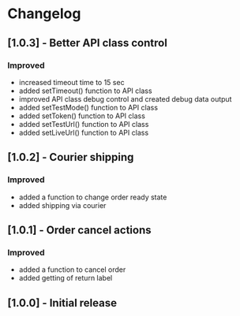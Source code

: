 # Changelog

## [1.0.3] - Better API class control
### Improved
- increased timeout time to 15 sec
- added setTimeout() function to API class
- improved API class debug control and created debug data output
- added setTestMode() function to API class
- added setToken() function to API class
- added setTestUrl() function to API class
- added setLiveUrl() function to API class

## [1.0.2] - Courier shipping
### Improved
- added a function to change order ready state
- added shipping via courier

## [1.0.1] - Order cancel actions
### Improved
- added a function to cancel order
- added getting of return label

## [1.0.0] - Initial release
